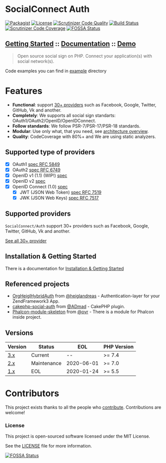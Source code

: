 SocialConnect Auth
==================

[![Packagist](https://img.shields.io/packagist/v/socialconnect/auth.svg?style=flat-square)](https://packagist.org/packages/socialconnect/auth)
[![License](http://img.shields.io/packagist/l/SocialConnect/auth.svg?style=flat-square)](https://github.com/SocialConnect/auth/blob/master/LICENSE)
[![Scrutinizer Code Quality](http://img.shields.io/scrutinizer/g/socialconnect/auth/master.svg?style=flat-square)](https://scrutinizer-ci.com/g/SocialConnect/auth/?branch=master)
[![Build Status](https://img.shields.io/github/actions/workflow/status/SocialConnect/auth/ci.yml?branch=master&style=flat-square)](https://github.com/SocialConnect/auth/actions/workflows/ci.yml?query=branch%3Amaster)
[![Scrutinizer Code Coverage](https://img.shields.io/scrutinizer/coverage/g/socialconnect/auth/master.svg?style=flat-square)](https://scrutinizer-ci.com/g/SocialConnect/auth/?branch=master)
[![FOSSA Status](https://app.fossa.io/api/projects/git%2Bgithub.com%2FSocialConnect%2Fauth.svg?type=shield)](https://app.fossa.io/projects/git%2Bgithub.com%2FSocialConnect%2Fauth?ref=badge_shield)

## [Getting Started](https://socialconnect.lowl.io/installation.html) :: [Documentation](https://socialconnect.lowl.io/) :: [Demo](https://sc.lowl.io/)

> Open source social sign on PHP. Connect your application(s) with social network(s).

Code examples you can find in [example](./example) directory

# Features

* <b>Functional</b>: support [30+ providers]((https://socialconnect.lowl.io/providers.html)) such as Facebook, Google, Twitter, GitHub, Vk and another.
* <b>Completely</b>: We supports all social sign standarts: OAuth1/OAuth2/OpenID/OpenIDConnect.
* <b>Follow standards</b>: We follow PSR-7/PSR-17/PSR-18 standards.
* <b>Modular</b>: Use only what, that you need, see [architecture overview](https://socialconnect.lowl.io/architecture.html).
* <b>Quality</b>: CodeCoverage with 80%+ and We are using static analyzers.

## Supported type of providers

- [x] OAuth1 [spec RFC 5849](https://tools.ietf.org/html/rfc5849)
- [x] OAuth2 [spec RFC 6749](https://tools.ietf.org/html/rfc6749)
- [X] OpenID v1 (1.1) (WIP!) [spec](https://openid.net/specs/openid-authentication-1_1.html)
- [X] OpenID v2 [spec](http://openid.net/specs/openid-authentication-2_0.html)
- [X] OpenID Connect (1.0) [spec](http://openid.net/specs/openid-connect-core-1_0.html#OpenID.Discovery)
    - [X] JWT (JSON Web Token) [spec RFC 7519](https://tools.ietf.org/html/rfc7519)
    - [X] JWK (JSON Web Keys) [spec RFC 7517](https://tools.ietf.org/html/rfc7517)

## Supported providers

`SocialConnect/Auth` support 30+ providers such as Facebook, Google, Twitter, GitHub, Vk and another.

[See all 30+ provider](https://socialconnect.lowl.io/providers.html)

## Installation & Getting Started

There is a documentation for [Installation & Getting Started](https://socialconnect.lowl.io/installation.html)

## Referenced projects

- [OrgHeiglHybridAuth](https://github.com/heiglandreas/HybridAuth) from [@heiglandreas](https://github.com/heiglandreas) - Authentication-layer for your ZendFramework3 App.
- [cakephp-social-auth](https://github.com/ADmad/cakephp-social-auth) from [@ADmad](https://github.com/ADmad) - CakePHP plugin.
- [Phalcon-module-skeleton](https://github.com/ovr/phalcon-module-skeleton) from [@ovr](https://github.com/ovr) - There is a module for Phalcon inside project.

## Versions

| Version                                                  | Status      | EOL        | PHP Version |
|----------------------------------------------------------|-------------|------------|-------------|
| [3.x](https://github.com/SocialConnect/auth/tree/master) | Current     |     --     | >= 7.4      |
| [2.x](https://github.com/SocialConnect/auth/tree/2.x)    | Maintenance | 2020-06-01 | >= 7.0      |
| [1.x](https://github.com/SocialConnect/auth/tree/1.x)    | EOL         | 2020-01-24 | >= 5.5      |

Contributors
============

This project exists thanks to all the people who [contribute](https://github.com/SocialConnect/auth/graphs/contributors). Contributions are welcome!

### License

This project is open-sourced software licensed under the MIT License.

See the [LICENSE](LICENSE) file for more information.


[![FOSSA Status](https://app.fossa.io/api/projects/git%2Bgithub.com%2FSocialConnect%2Fauth.svg?type=large)](https://app.fossa.io/projects/git%2Bgithub.com%2FSocialConnect%2Fauth?ref=badge_large)
